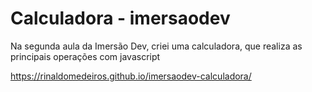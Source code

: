 # Calculadora - imersaodev
Na segunda aula da Imersão Dev, criei uma calculadora, que realiza as principais operações com javascript

https://rinaldomedeiros.github.io/imersaodev-calculadora/
